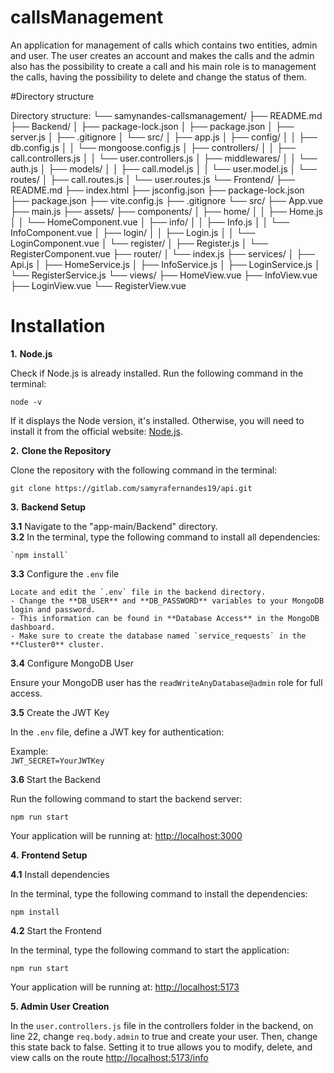 # callsManagement
An application for management of calls which contains two entities, admin and user. The user creates an account and makes the calls and the admin also has the possibility to create a call and his main role is to management the calls, having the possibility to delete and change the status of them.

#Directory structure

Directory structure:
└── samynandes-callsmanagement/
    ├── README.md
    ├── Backend/
    │   ├── package-lock.json
    │   ├── package.json
    │   ├── server.js
    │   ├── .gitignore
    │   └── src/
    │       ├── app.js
    │       ├── config/
    │       │   ├── db.config.js
    │       │   └── mongoose.config.js
    │       ├── controllers/
    │       │   ├── call.controllers.js
    │       │   └── user.controllers.js
    │       ├── middlewares/
    │       │   └── auth.js
    │       ├── models/
    │       │   ├── call.model.js
    │       │   └── user.model.js
    │       └── routes/
    │           ├── call.routes.js
    │           └── user.routes.js
    └── Frontend/
        ├── README.md
        ├── index.html
        ├── jsconfig.json
        ├── package-lock.json
        ├── package.json
        ├── vite.config.js
        ├── .gitignore
        └── src/
            ├── App.vue
            ├── main.js
            ├── assets/
            ├── components/
            │   ├── home/
            │   │   ├── Home.js
            │   │   └── HomeComponent.vue
            │   ├── info/
            │   │   ├── Info.js
            │   │   └── InfoComponent.vue
            │   ├── login/
            │   │   ├── Login.js
            │   │   └── LoginComponent.vue
            │   └── register/
            │       ├── Register.js
            │       └── RegisterComponent.vue
            ├── router/
            │   └── index.js
            ├── services/
            │   ├── Api.js
            │   ├── HomeService.js
            │   ├── InfoService.js
            │   ├── LoginService.js
            │   └── RegisterService.js
            └── views/
                ├── HomeView.vue
                ├── InfoView.vue
                ├── LoginView.vue
                └── RegisterView.vue

# Installation

**1.** **Node.js**

Check if Node.js is already installed. Run the following command in the terminal:

`node -v`

If it displays the Node version, it's installed. Otherwise, you will need to install it from the official website: [Node.js](https://nodejs.org/en).

**2.** **Clone the Repository**

Clone the repository with the following command in the terminal:  
~~~  
git clone https://gitlab.com/samyrafernandes19/api.git  
~~~

**3.** **Backend Setup**

**3.1** Navigate to the "app-main/Backend" directory.  
**3.2** In the terminal, type the following command to install all dependencies:  

    `npm install`

**3.3** Configure the `.env` file

    Locate and edit the `.env` file in the backend directory.  
    - Change the **DB_USER** and **DB_PASSWORD** variables to your MongoDB login and password.  
    - This information can be found in **Database Access** in the MongoDB dashboard.  
    - Make sure to create the database named `service_requests` in the **Cluster0** cluster.

**3.4** Configure MongoDB User

Ensure your MongoDB user has the `readWriteAnyDatabase@admin` role for full access.

**3.5** Create the JWT Key  

In the `.env` file, define a JWT key for authentication:  

Example:  
`JWT_SECRET=YourJWTKey`

**3.6** Start the Backend  

Run the following command to start the backend server:  

`npm run start`  

Your application will be running at: [http://localhost:3000](http://localhost:3000)

**4.** **Frontend Setup**

**4.1** Install dependencies  

In the terminal, type the following command to install the dependencies:  

`npm install`

**4.2** Start the Frontend  

In the terminal, type the following command to start the application:  

`npm run start`

Your application will be running at: [http://localhost:5173](http://localhost:5173)

**5. Admin User Creation**

In the `user.controllers.js` file in the controllers folder in the backend, on line 22, change `req.body.admin` to true and create your user. Then, change this state back to false. Setting it to true allows you to modify, delete, and view calls on the route [http://localhost:5173/info](http://localhost:5173)
